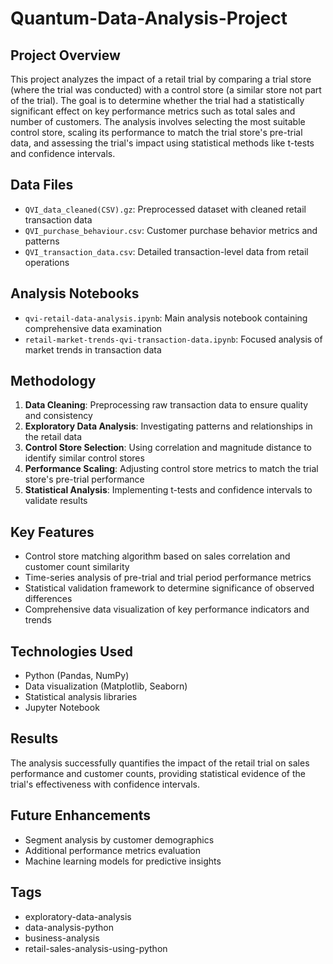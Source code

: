 # Quantum-Data-Analysis-Project

## Project Overview
This project analyzes the impact of a retail trial by comparing a trial store (where the trial was conducted) with a control store (a similar store not part of the trial). The goal is to determine whether the trial had a statistically significant effect on key performance metrics such as total sales and number of customers. The analysis involves selecting the most suitable control store, scaling its performance to match the trial store's pre-trial data, and assessing the trial's impact using statistical methods like t-tests and confidence intervals.

## Data Files
- `QVI_data_cleaned(CSV).gz`: Preprocessed dataset with cleaned retail transaction data
- `QVI_purchase_behaviour.csv`: Customer purchase behavior metrics and patterns
- `QVI_transaction_data.csv`: Detailed transaction-level data from retail operations

## Analysis Notebooks
- `qvi-retail-data-analysis.ipynb`: Main analysis notebook containing comprehensive data examination
- `retail-market-trends-qvi-transaction-data.ipynb`: Focused analysis of market trends in transaction data

## Methodology
1. **Data Cleaning**: Preprocessing raw transaction data to ensure quality and consistency
2. **Exploratory Data Analysis**: Investigating patterns and relationships in the retail data
3. **Control Store Selection**: Using correlation and magnitude distance to identify similar control stores
4. **Performance Scaling**: Adjusting control store metrics to match the trial store's pre-trial performance
5. **Statistical Analysis**: Implementing t-tests and confidence intervals to validate results

## Key Features
- Control store matching algorithm based on sales correlation and customer count similarity
- Time-series analysis of pre-trial and trial period performance metrics
- Statistical validation framework to determine significance of observed differences
- Comprehensive data visualization of key performance indicators and trends

## Technologies Used
- Python (Pandas, NumPy)
- Data visualization (Matplotlib, Seaborn)
- Statistical analysis libraries
- Jupyter Notebook

## Results
The analysis successfully quantifies the impact of the retail trial on sales performance and customer counts, providing statistical evidence of the trial's effectiveness with confidence intervals.

## Future Enhancements
- Segment analysis by customer demographics
- Additional performance metrics evaluation
- Machine learning models for predictive insights

## Tags
- exploratory-data-analysis
- data-analysis-python
- business-analysis
- retail-sales-analysis-using-python
